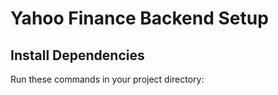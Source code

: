 # Yahoo Finance Backend Setup

## Install Dependencies

Run these commands in your project directory:

```bash